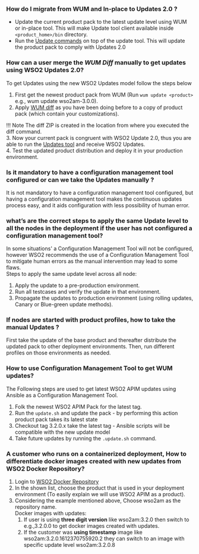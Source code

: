### How do I migrate from WUM and In-place to Updates 2.0 ?

* Update the current product pack to the latest update level using WUM or in-place tool. This will make Update tool
  client available inside `<product_home>/bin` directory.
* Run the [Update commands](../../updates/update-tool/) on top of the update tool. This will
  update the product pack to comply with Updates 2.0

### How can a user merge the *WUM Diff* manually to get updates using WSO2 Updates 2.0?
To get Updates using the new WSO2 Updates model follow the steps below<br>

1. First get the newest product pack from WUM (Run `wum update <product>` e.g., wum update wso2am-3.0.0). <br>
2. Apply [WUM diff](https://docs.wso2.com/display/updates100/WUM+Commands+Guide#WUMCommandsGuide-wumdiff) as you have been doing before to a copy of product pack (which contain your customizations). <br>

!!! Note
    The diff ZIP is created in the location from where you executed the diff command.
<br>
3. Now your current pack is congruent with WSO2 Update 2.0, thus you are able to run the [Updates tool](../../updates/update-tool/) and receive WSO2 Updates.<br>
4. Test the updated product distribution and deploy it in your production environment.

### Is it mandatory to have a configuration management tool configured or can we take the Updates manually ?
It is not mandatory to have a configuration management tool configured, but having a configuration management tool makes the continuous updates process easy, 
and it aids configuration with less possibility of human error.

### what’s are the correct steps to apply the same Update level to all the nodes in the deployment if the user has not configured a configuration management tool?
In some situations' a Configuration Management Tool will not be configured, however WSO2 recommends the use of a Configuration Management Tool to mitigate human errors 
as the manual intervention may lead to some flaws. <br>
Steps to apply the same update level across all node: <br>
1. Apply the update to a pre-production environment.<br>
2. Run all testcases and verify the update in that environment.<br>
3. Propagate the updates to production environment (using rolling updates, Canary or Blue-green update methods).

### If nodes are started with product profiles, how to take the manual Updates ?
First take the update of the base product and thereafter distribute the updated pack to other deployment environments. 
Then, run different profiles on those environments as needed.

### How to use Configuration Management Tool to get WUM updates?
The Following steps are used to get latest WSO2 APIM updates using Ansible as a Configuration Management Tool.<br>
1. Folk the newest WSO2 APIM Pack for the latest tag. <br>
2. Run the `update.sh` and update the pack - by performing this action product pack takes its latest state<br>
3. Checkout tag 3.2.0.x take the latest tag - Ansible scripts will be compatible with the new update model<br>
4. Take future updates by running the `.update.sh` command. <br>

### A customer who runs on a containerized deployment, How to differentiate docker images created with new updates from WSO2 Docker Repository?
1. Login to [WSO2 Docker Repository](https://docker.wso2.com/) <br>
2. In the shown list, choose the product that is used in your deployment environment (To easily explain we will use WSO2 APIM as a product).<br>
3. Considering the example mentioned above, Choose wso2am as the repository name.<br>
    Docker images with updates:<br>
    1. If user is using **three digit version** like wso2am:3.2.0 then switch to e.g.,3.2.0.0 to get docker images created with updates. <br>
    2. If the customer was **using timestamp** image like wso2am:3.2.0.1612370755920.2 they can switch to an image with specific update level wso2am:3.2.0.8 <br>
    